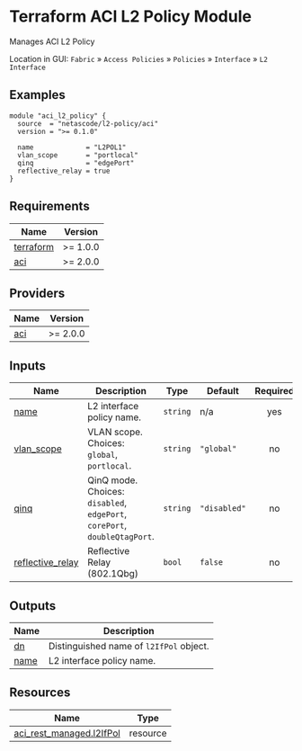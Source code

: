 <!-- BEGIN_TF_DOCS -->
# Terraform ACI L2 Policy Module

Manages ACI L2 Policy

Location in GUI:
`Fabric` » `Access Policies` » `Policies` » `Interface` » `L2 Interface`

## Examples

```hcl
module "aci_l2_policy" {
  source  = "netascode/l2-policy/aci"
  version = ">= 0.1.0"

  name             = "L2POL1"
  vlan_scope       = "portlocal"
  qinq             = "edgePort"
  reflective_relay = true
}
```

## Requirements

| Name | Version |
|------|---------|
| <a name="requirement_terraform"></a> [terraform](#requirement\_terraform) | >= 1.0.0 |
| <a name="requirement_aci"></a> [aci](#requirement\_aci) | >= 2.0.0 |

## Providers

| Name | Version |
|------|---------|
| <a name="provider_aci"></a> [aci](#provider\_aci) | >= 2.0.0 |

## Inputs

| Name | Description | Type | Default | Required |
|------|-------------|------|---------|:--------:|
| <a name="input_name"></a> [name](#input\_name) | L2 interface policy name. | `string` | n/a | yes |
| <a name="input_vlan_scope"></a> [vlan\_scope](#input\_vlan\_scope) | VLAN scope. Choices: `global`, `portlocal`. | `string` | `"global"` | no |
| <a name="input_qinq"></a> [qinq](#input\_qinq) | QinQ mode. Choices: `disabled`, `edgePort`, `corePort`, `doubleQtagPort`. | `string` | `"disabled"` | no |
| <a name="input_reflective_relay"></a> [reflective\_relay](#input\_reflective\_relay) | Reflective Relay (802.1Qbg) | `bool` | `false` | no |

## Outputs

| Name | Description |
|------|-------------|
| <a name="output_dn"></a> [dn](#output\_dn) | Distinguished name of `l2IfPol` object. |
| <a name="output_name"></a> [name](#output\_name) | L2 interface policy name. |

## Resources

| Name | Type |
|------|------|
| [aci_rest_managed.l2IfPol](https://registry.terraform.io/providers/CiscoDevNet/aci/latest/docs/resources/rest_managed) | resource |
<!-- END_TF_DOCS -->